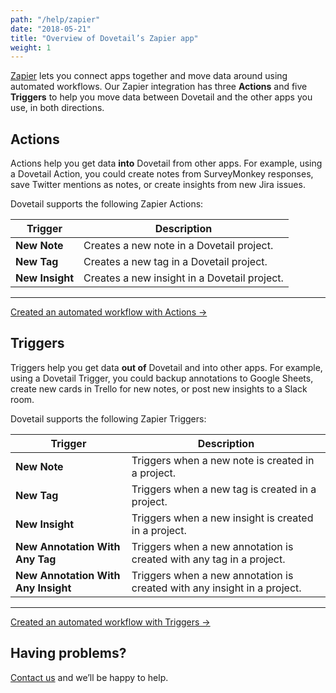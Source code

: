```yaml
---
path: "/help/zapier"
date: "2018-05-21"
title: "Overview of Dovetail’s Zapier app"
weight: 1
---
```


[Zapier](https://zapier.com/) lets you connect apps together and move data around using automated workflows. Our Zapier integration has three **Actions** and five **Triggers** to help you move data between Dovetail and the other apps you use, in both directions.

## Actions

Actions help you get data **into** Dovetail from other apps. For example, using a Dovetail Action, you could create notes from SurveyMonkey responses, save Twitter mentions as notes, or create insights from new Jira issues.

Dovetail supports the following Zapier Actions:

| Trigger         | Description                                  |
| --------------- | -------------------------------------------- |
| **New Note**    | Creates a new note in a Dovetail project.    |
| **New Tag**     | Creates a new tag in a Dovetail project.     |
| **New Insight** | Creates a new insight in a Dovetail project. |

---

[Created an automated workflow with Actions →](/help/zapier-actions)

## Triggers

Triggers help you get data **out of** Dovetail and into other apps. For example, using a Dovetail Trigger, you could backup annotations to Google Sheets, create new cards in Trello for new notes, or post new insights to a Slack room.

Dovetail supports the following Zapier Triggers:

| Trigger                             | Description                                                              |
| ----------------------------------- | ------------------------------------------------------------------------ |
| **New Note**                        | Triggers when a new note is created in a project.                        |
| **New Tag**                         | Triggers when a new tag is created in a project.                         |
| **New Insight**                     | Triggers when a new insight is created in a project.                     |
| **New Annotation With Any Tag**     | Triggers when a new annotation is created with any tag in a project.     |
| **New Annotation With Any Insight** | Triggers when a new annotation is created with any insight in a project. |

---

[Created an automated workflow with Triggers →](/help/zapier-triggers)

## Having problems?

[Contact us](mailto:hello@dovetailapp.com) and we’ll be happy to help.
